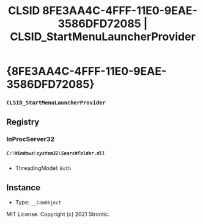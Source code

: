 ﻿---
title: "CLSID 8FE3AA4C-4FFF-11E0-9EAE-3586DFD72085 | CLSID_StartMenuLauncherProvider"
excerpt: What is COM-Object CLSID 8FE3AA4C-4FFF-11E0-9EAE-3586DFD72085?
---

# {8FE3AA4C-4FFF-11E0-9EAE-3586DFD72085}

### `CLSID_StartMenuLauncherProvider`

## Registry


### InProcServer32

##### `C:\Windows\system32\SearchFolder.dll`
* ThreadingModel: `Both`

## Instance

* Type: `__ComObject`

MIT License. Copyright (c) 2021 Strontic.



